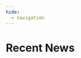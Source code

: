 ```yaml
---
hide:
  - navigation
---
```

# Recent News
<!-- markdownlint-disable MD033 -->
<head>
<script>
  !function(){'use strict';var e=['debug','destroy','do','help','identify','is','off','on','ready','render','reset','safe','set'];if(window.noticeable)console.warn('Noticeable SDK code snippet loaded more than once');else{var n=function(e){return function(){var n=Array.prototype.slice.call(arguments);return n.unshift(e),t.push(n),t}},t=window.noticeable=window.noticeable||[];!function(){for(var o=0;o<e.length;o++){var r=e[o];t[r]=n(r)}}(),function(){var e=document.createElement('script');e.async=!0,e.src='https://sdk.noticeable.io/l.js';var n=document.head;n.insertBefore(e,n.firstChild)}()}}();
  noticeable.render('widget', '5eydUqaZeynxyMKyT7b6');
</script>
</head>
<div id="noticeable-widget"></div>
<!-- markdownlint-enable MD033 -->
